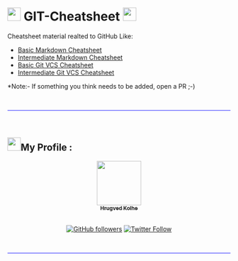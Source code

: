 # <img src="https://media.giphy.com/media/iY8CRBdQXODJSCERIr/giphy.gif" width="30px"> GIT-Cheatsheet <img src="https://media.giphy.com/media/iY8CRBdQXODJSCERIr/giphy.gif" width="30px">
Cheatsheet material realted to GitHub Like:

- [Basic Markdown Cheatsheet](https://github.com/hrugved06/GIT-Cheatsheet/blob/main/basicMarkdownCS.md)
- [Intermediate Markdown Cheatsheet](https://github.com/hrugved06/GIT-Cheatsheet/blob/main/extendedMarkdownCS.md)
- [Basic Git VCS Cheatsheet](https://github.com/hrugved06/GIT-Cheatsheet/blob/main/basic-GIT-commands.md)
- [Intermediate Git VCS Cheatsheet]()


*Note:- If something you think needs to be added, open a PR ;-) 

</br>
<hr style="height:2px;#8080ffborder-width:0;border-radius: 5px;color:gray;background-color:#8080ff">
</br>

## <img src="https://media.giphy.com/media/iY8CRBdQXODJSCERIr/giphy.gif" width="30px">My Profile :
<div align="center">
<a href="https://github.com/hrugved06"><img src="https://avatars.githubusercontent.com/u/59966943?s=400&u=445f4a7598547c0ecdeb22a265dd1a3dad9e297d&v=4" width="100px;" alt=""/><br /><sub><b> Hrugved Kolhe</b></sub></a>
</br>

</br>

[![GitHub followers](https://img.shields.io/github/followers/hrugved06.svg?label=Follow%20@hrugved06&style=social)](https://github.com/hrugved06) 
[![Twitter Follow](https://img.shields.io/twitter/follow/HrugVed_?style=social)](https://twitter.com/HrugVed_)
</div>
</br>
<hr style="height:2px;#8080ffborder-width:0;border-radius: 5px;color:gray;background-color:#8080ff">
</br>


